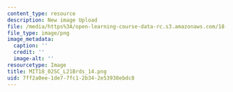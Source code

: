 ```yaml
---
content_type: resource
description: New image Upload
file: /media/https%3A/open-learning-course-data-rc.s3.amazonaws.com/18-02sc-multivariable-calculus-fall-2010/7ff2a0ee1de77fc12b342e53938ebdc8_MIT18_02SC_L21Brds_14.png
file_type: image/png
image_metadata:
  caption: ''
  credit: ''
  image-alt: ''
resourcetype: Image
title: MIT18_02SC_L21Brds_14.png
uid: 7ff2a0ee-1de7-7fc1-2b34-2e53938ebdc8
---
```

